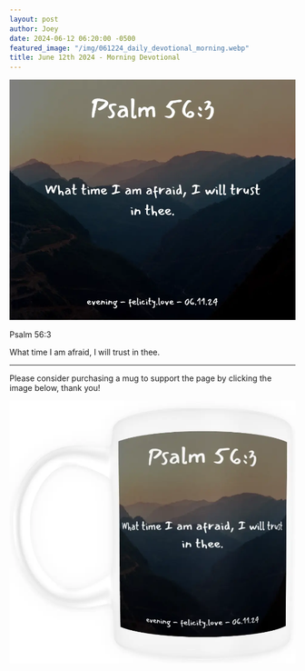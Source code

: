 ```yaml
---
layout: post
author: Joey
date: 2024-06-12 06:20:00 -0500
featured_image: "/img/061224_daily_devotional_morning.webp"
title: June 12th 2024 - Morning Devotional
---
```


[![June 12th 2024 - Morning Devotional](/img/061224_daily_devotional_morning.webp)](/img/061224_daily_devotional_morning.webp)

Psalm 56:3

What time I am afraid, I will trust in thee.


<hr>

Please consider purchasing a mug to support the page by clicking the image below, thank you!

[![June 12th 2024 - Morning Devotional - Mug](/img/mugs/061224_morning_mug.webp)](https://www.joeybrinkman.com/product/12-oz-mug-psalm-563/)